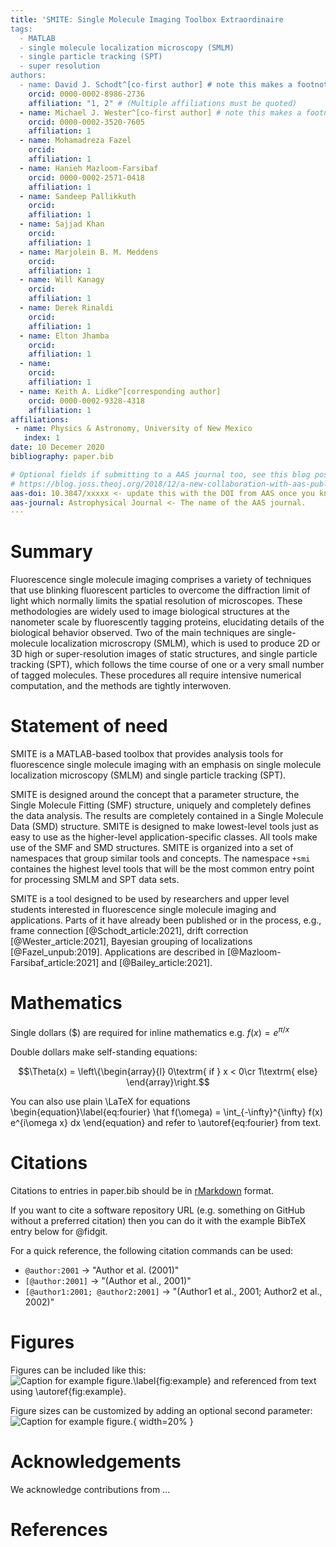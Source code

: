 ```yaml
---
title: 'SMITE: Single Molecule Imaging Toolbox Extraordinaire
tags:
  - MATLAB
  - single molecule localization microscopy (SMLM)
  - single particle tracking (SPT)
  - super resolution
authors:
  - name: David J. Schodt^[co-first author] # note this makes a footnote saying 'co-first author'
    orcid: 0000-0002-8986-2736
    affiliation: "1, 2" # (Multiple affiliations must be quoted)
  - name: Michael J. Wester^[co-first author] # note this makes a footnote saying 'co-first author'
    orcid: 0000-0002-3520-7605
    affiliation: 1
  - name: Mohamadreza Fazel
    orcid: 
    affiliation: 1
  - name: Hanieh Mazloom-Farsibaf
    orcid: 0000-0002-2571-0418
    affiliation: 1
  - name: Sandeep Pallikkuth
    orcid: 
    affiliation: 1
  - name: Sajjad Khan
    orcid: 
    affiliation: 1
  - name: Marjolein B. M. Meddens
    orcid: 
    affiliation: 1
  - name: Will Kanagy
    orcid: 
    affiliation: 1
  - name: Derek Rinaldi
    orcid: 
    affiliation: 1
  - name: Elton Jhamba
    orcid: 
    affiliation: 1
  - name: 
    orcid: 
    affiliation: 1
  - name: Keith A. Lidke^[corresponding author]
    orcid: 0000-0002-9328-4318
    affiliation: 1
affiliations:
 - name: Physics & Astronomy, University of New Mexico
   index: 1
date: 10 Decemer 2020
bibliography: paper.bib

# Optional fields if submitting to a AAS journal too, see this blog post:
# https://blog.joss.theoj.org/2018/12/a-new-collaboration-with-aas-publishing
aas-doi: 10.3847/xxxxx <- update this with the DOI from AAS once you know it.
aas-journal: Astrophysical Journal <- The name of the AAS journal.
---
```


# Summary

Fluorescence single molecule imaging comprises a variety of techniques that use
blinking fluorescent particles to overcome the diffraction limit of light which
normally limits the spatial resolution of microscopes.  These methodologies are
widely used to image biological structures at the nanometer scale by
fluorescently tagging proteins, elucidating details of the biological behavior
observed.  Two of the main techniques are single-molecule localization
microscropy (SMLM), which is used to produce 2D or 3D high or super-resolution
images of static structures, and single particle tracking (SPT), which follows 
the time course of one or a very small number of tagged molecules.  These
procedures all require intensive numerical computation, and the methods are
tightly interwoven.

# Statement of need

SMITE is a MATLAB-based toolbox that provides analysis tools for fluorescence
single molecule imaging with an emphasis on single molecule localization
microscopy (SMLM) and single particle tracking (SPT).

SMITE is designed around the concept that a parameter structure, the Single
Molecule Fitting (SMF) structure, uniquely and completely defines the data
analysis.  The results are completely contained in a Single Molecule Data (SMD)
structure.  SMITE is designed to make lowest-level tools just as easy to use as
the higher-level application-specific classes.  All tools make use of the SMF
and SMD structures.  SMITE is organized into a set of namespaces that group
similar tools and concepts.  The namespace  `+smi`  containes the highest level
tools that will be the most common entry point for processing SMLM and SPT data
sets. 

SMITE is a tool designed to be used by researchers and upper level students
interested in fluorescence single molecule imaging and applications.  Parts of
it have already been published or in the process, e.g., frame connection
[@Schodt_article:2021], drift correction [@Wester_article:2021], Bayesian
grouping of localizations [@Fazel_unpub:2019].  Applications are described in
[@Mazloom-Farsibaf_article:2021] and [@Bailey_article:2021].

# Mathematics

Single dollars ($) are required for inline mathematics e.g. $f(x) = e^{\pi/x}$

Double dollars make self-standing equations:

$$\Theta(x) = \left\{\begin{array}{l}
0\textrm{ if } x < 0\cr
1\textrm{ else}
\end{array}\right.$$

You can also use plain \LaTeX for equations
\begin{equation}\label{eq:fourier}
\hat f(\omega) = \int_{-\infty}^{\infty} f(x) e^{i\omega x} dx
\end{equation}
and refer to \autoref{eq:fourier} from text.

# Citations

Citations to entries in paper.bib should be in
[rMarkdown](http://rmarkdown.rstudio.com/authoring_bibliographies_and_citations.html)
format.

If you want to cite a software repository URL (e.g. something on GitHub without a preferred
citation) then you can do it with the example BibTeX entry below for @fidgit.

For a quick reference, the following citation commands can be used:
- `@author:2001`  ->  "Author et al. (2001)"
- `[@author:2001]` -> "(Author et al., 2001)"
- `[@author1:2001; @author2:2001]` -> "(Author1 et al., 2001; Author2 et al., 2002)"

# Figures

Figures can be included like this:
![Caption for example figure.\label{fig:example}](figure.png)
and referenced from text using \autoref{fig:example}.

Figure sizes can be customized by adding an optional second parameter:
![Caption for example figure.](figure.png){ width=20% }

# Acknowledgements

We acknowledge contributions from ...

# References
